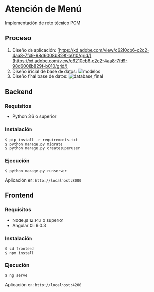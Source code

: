 # Atención de Menú

Implementación de reto técnico PCM

## Proceso
1. Diseño de aplicación: [https://xd.adobe.com/view/c6210cb6-c2c2-4aa8-7fd9-98d6008b829f-b010/grid/](https://xd.adobe.com/view/c6210cb6-c2c2-4aa8-7fd9-98d6008b829f-b010/grid/)
1. Diseño inicial de base de datos: ![modelos](https://user-images.githubusercontent.com/1207421/74784452-eb446200-5275-11ea-9c1d-c3963262b3da.png)
1. Diseño final base de datos: ![database_final](https://user-images.githubusercontent.com/1207421/75362400-a7111d00-5886-11ea-8616-c52d4a5721a7.png)


## Backend

### Requisitos
- Python 3.6 o superior

### Instalación
```
$ pip install -r requirements.txt
$ python manage.py migrate
$ python manage.py createsuperuser
```

### Ejecución
```
$ python manage.py runserver
```
Aplicación en: `htto://localhost:8000`

## Frontend

### Requisitos
- Node.js 12.14.1 o superior
- Angular Cli 9.0.3

### Instalación
```
$ cd frontend
$ npm install
```

### Ejecución
```
$ ng serve
```
Aplicación en: `htto://localhost:4200`